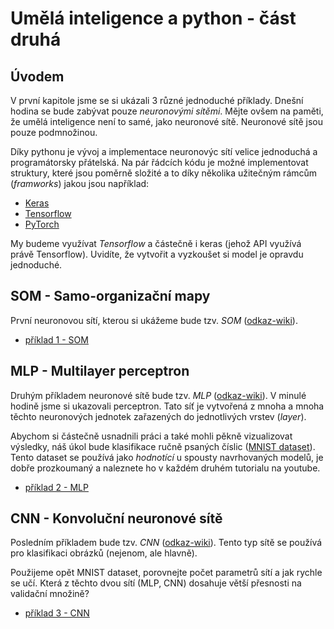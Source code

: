 # Umělá inteligence a python - část druhá

## Úvodem

V první kapitole jsme se si ukázali 3 různé jednoduché příklady. Dnešní hodina se bude zabývat pouze *neuronovými sítěmi*. Mějte ovšem na paměti, že umělá inteligence není to samé, jako neuronové sítě. Neuronové sítě jsou pouze podmnožinou.

Díky pythonu je vývoj a implementace neuronovýc sítí velice jednoduchá a programátorsky přátelská. Na pár řádcích kódu je možné implementovat struktury, které jsou poměrně složité a to díky několika užitečným rámcům (*framworks*) jakou jsou například:
- [Keras](https://keras.io/)
- [Tensorflow](https://www.tensorflow.org/)
- [PyTorch](https://pytorch.org/)

My budeme využívat *Tensorflow* a částečně i keras (jehož API využívá právě Tensorflow). Uvidíte, že vytvořit a vyzkoušet si model je opravdu jednoduché.


## SOM - Samo-organizační mapy

První neuronovou sítí, kterou si ukážeme bude tzv. *SOM* ([odkaz-wiki](https://en.wikipedia.org/wiki/Self-organizing_map)).

- [příklad 1 - SOM](SOM.ipynb)

## MLP - Multilayer perceptron

Druhým příkladem neuronové sítě bude tzv. *MLP* ([odkaz-wiki](https://en.wikipedia.org/wiki/Multilayer_perceptron)). V minulé hodině jsme si ukazovali perceptron. Tato síť je vytvořená z mnoha a mnoha těchto neuronových jednotek zařazených do jednotlivých vrstev (*layer*). 

Abychom si částečně usnadnili práci a také mohli pěkně vizualizovat výsledky, náš úkol bude klasifikace ručně psaných číslic ([MNIST dataset](https://en.wikipedia.org/wiki/MNIST_database)). Tento dataset se používá jako *hodnotící* u spousty navrhovaných modelů, je dobře prozkoumaný a naleznete ho v každém druhém tutorialu na youtube.

- [příklad 2 - MLP](mnist_MLP.ipynb)

## CNN - Konvoluční neuronové sítě

Posledním příkladem bude tzv. *CNN* ([odkaz-wiki](https://en.wikipedia.org/wiki/Convolutional_neural_network)). Tento typ sítě se používá pro klasifikaci obrázků (nejenom, ale hlavně).

Použijeme opět MNIST dataset, porovnejte počet parametrů sítí a jak rychle se učí. Která z těchto dvou sítí (MLP, CNN) dosahuje větší přesnosti na validační množině?

- [příklad 3 - CNN](mnist_CNN.ipynb)